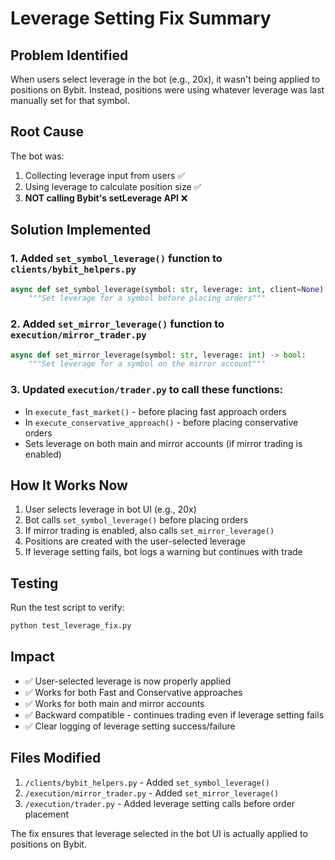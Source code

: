 # Leverage Setting Fix Summary

## Problem Identified
When users select leverage in the bot (e.g., 20x), it wasn't being applied to positions on Bybit. Instead, positions were using whatever leverage was last manually set for that symbol.

## Root Cause
The bot was:
1. Collecting leverage input from users ✅
2. Using leverage to calculate position size ✅  
3. **NOT calling Bybit's setLeverage API** ❌

## Solution Implemented

### 1. Added `set_symbol_leverage()` function to `clients/bybit_helpers.py`
```python
async def set_symbol_leverage(symbol: str, leverage: int, client=None) -> bool:
    """Set leverage for a symbol before placing orders"""
```

### 2. Added `set_mirror_leverage()` function to `execution/mirror_trader.py`
```python
async def set_mirror_leverage(symbol: str, leverage: int) -> bool:
    """Set leverage for a symbol on the mirror account"""
```

### 3. Updated `execution/trader.py` to call these functions:
- In `execute_fast_market()` - before placing fast approach orders
- In `execute_conservative_approach()` - before placing conservative orders
- Sets leverage on both main and mirror accounts (if mirror trading is enabled)

## How It Works Now

1. User selects leverage in bot UI (e.g., 20x)
2. Bot calls `set_symbol_leverage()` before placing orders
3. If mirror trading is enabled, also calls `set_mirror_leverage()`
4. Positions are created with the user-selected leverage
5. If leverage setting fails, bot logs a warning but continues with trade

## Testing

Run the test script to verify:
```bash
python test_leverage_fix.py
```

## Impact

- ✅ User-selected leverage is now properly applied
- ✅ Works for both Fast and Conservative approaches
- ✅ Works for both main and mirror accounts
- ✅ Backward compatible - continues trading even if leverage setting fails
- ✅ Clear logging of leverage setting success/failure

## Files Modified

1. `/clients/bybit_helpers.py` - Added `set_symbol_leverage()`
2. `/execution/mirror_trader.py` - Added `set_mirror_leverage()`
3. `/execution/trader.py` - Added leverage setting calls before order placement

The fix ensures that leverage selected in the bot UI is actually applied to positions on Bybit.